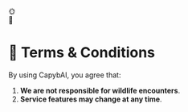 <div class="toggle-container" id="dark-mode-toggle">
    🌞 <div class="toggle-switch"></div> 🌙
</div>

# 📜 Terms & Conditions

By using CapybAI, you agree that:
1. **We are not responsible for wildlife encounters**.
2. **Service features may change at any time**.
